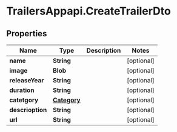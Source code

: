 # TrailersAppapi.CreateTrailerDto

## Properties
Name | Type | Description | Notes
------------ | ------------- | ------------- | -------------
**name** | **String** |  | [optional] 
**image** | **Blob** |  | [optional] 
**releaseYear** | **String** |  | [optional] 
**duration** | **String** |  | [optional] 
**catetgory** | [**Category**](Category.md) |  | [optional] 
**descrioption** | **String** |  | [optional] 
**url** | **String** |  | [optional] 
